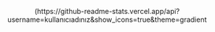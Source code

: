 <p align="center">
(https://github-readme-stats.vercel.app/api?username=kullanıcıadınız&show_icons=true&theme=gradient
</p>
